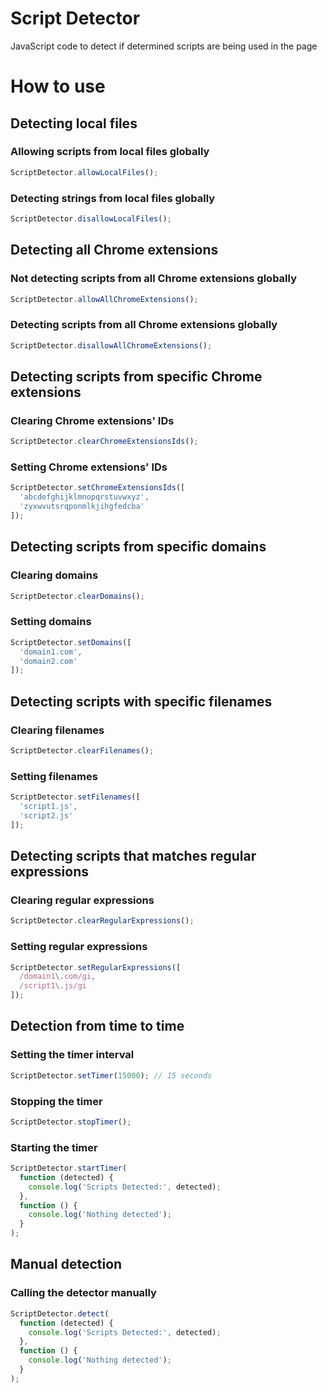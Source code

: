 # Script Detector
JavaScript code to detect if determined scripts are being used in the page

# How to use

## Detecting local files

### Allowing scripts from local files globally
```javascript
ScriptDetector.allowLocalFiles();
```

### Detecting strings from local files globally
```javascript
ScriptDetector.disallowLocalFiles();
```

## Detecting all Chrome extensions

### Not detecting scripts from all Chrome extensions globally
```javascript
ScriptDetector.allowAllChromeExtensions();
```

### Detecting scripts from all Chrome extensions globally
```javascript
ScriptDetector.disallowAllChromeExtensions();
```

## Detecting scripts from specific Chrome extensions

### Clearing Chrome extensions' IDs
```javascript
ScriptDetector.clearChromeExtensionsIds();
```

### Setting Chrome extensions' IDs
```javascript
ScriptDetector.setChromeExtensionsIds([
  'abcdefghijklmnopqrstuvwxyz',
  'zyxwvutsrqponmlkjihgfedcba'
]);
```

## Detecting scripts from specific domains

### Clearing domains
```javascript
ScriptDetector.clearDomains();
```

### Setting domains
```javascript
ScriptDetector.setDomains([
  'domain1.com',
  'domain2.com'
]);
```

## Detecting scripts with specific filenames

### Clearing filenames
```javascript
ScriptDetector.clearFilenames();
```

### Setting filenames
```javascript
ScriptDetector.setFilenames([
  'script1.js',
  'script2.js'
]);
```

## Detecting scripts that matches regular expressions

### Clearing regular expressions
```javascript
ScriptDetector.clearRegularExpressions();
```

### Setting regular expressions
```javascript
ScriptDetector.setRegularExpressions([
  /domain1\.com/gi,
  /script1\.js/gi
]);
```

## Detection from time to time

### Setting the timer interval
```javascript
ScriptDetector.setTimer(15000); // 15 seconds
```

### Stopping the timer
```javascript
ScriptDetector.stopTimer();
```

### Starting the timer
```javascript
ScriptDetector.startTimer(
  function (detected) {
    console.log('Scripts Detected:', detected);
  },
  function () {
    console.log('Nothing detected');
  }
);
```

## Manual detection

### Calling the detector manually
```javascript
ScriptDetector.detect(
  function (detected) {
    console.log('Scripts Detected:', detected);
  },
  function () {
    console.log('Nothing detected');
  }
);
```
